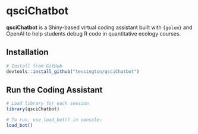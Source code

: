 
<!-- README.md is generated from README.Rmd. Please edit that file -->

# qsciChatbot

**qsciChatbot** is a Shiny-based virtual coding assistant built with
`{golem}` and OpenAI to help students debug R code in quantitative
ecology courses.

## Installation

``` r
# Install from GitHub
devtools::install_github("tessington/qsciChatbot")
```

## Run the Coding Assistant

``` r
# Load library for each session
library(qsciChatbot)

# To run, use load_bot() in console:
load_bot()
```
